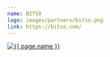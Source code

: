 ```yaml
---
name: BITSO
logo: images/partners/bitso.png
link: https://bitso.com/
---
```


<a class="sixteen wide mobile five wide tablet three wide computer column inverted partner-div" href="{{ page.link }}">
    <img src="{{ page.logo }}" alt="{{ page.name }}" class="ui large image">
</a>